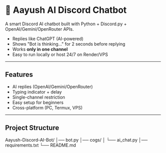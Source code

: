 # 🤖 Aayush AI Discord Chatbot

A smart Discord AI chatbot built with Python + Discord.py + OpenAI/Gemini/OpenRouter APIs.  
- Replies like ChatGPT (AI-powered)  
- Shows "Bot is thinking..." for 2 seconds before replying  
- Works **only in one channel**  
- Easy to run locally or host 24/7 on Render/VPS  

---

## Features
- AI replies (OpenAI/Gemini/OpenRouter)
- Typing indicator + delay
- Single-channel restriction
- Easy setup for beginners
- Cross-platform (PC, Termux, VPS)

---

## Project Structure

Aayush-Discord-AI-Bot/ │── bot.py │── cogs/ │
  └── ai_chat.py │── requirements.txt
 └── README.md